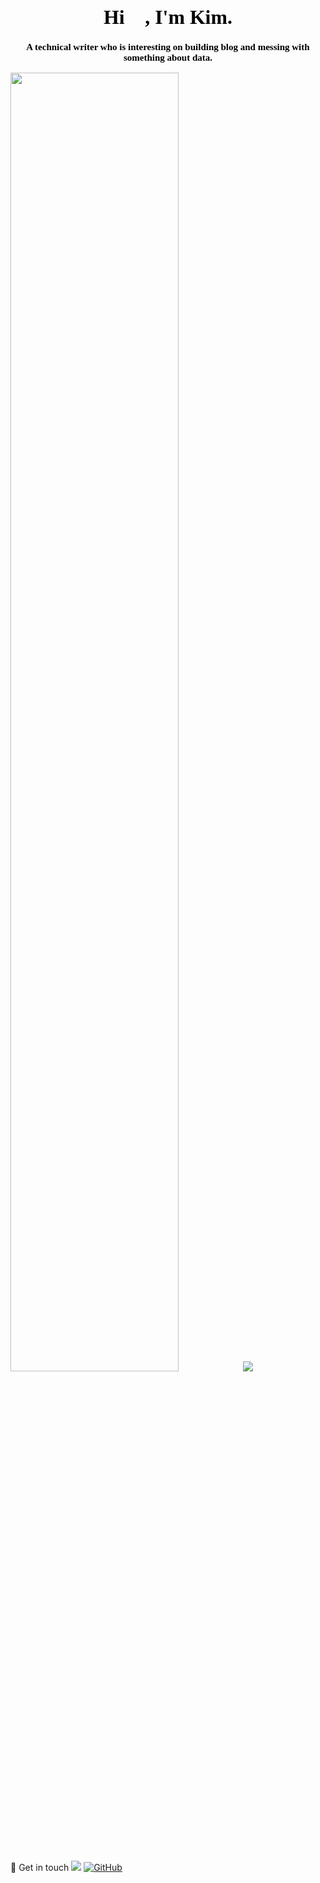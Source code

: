 <h1 style="text-align:center;font-family:等线;color:black;font-size:31.8px">Hi 👋, I'm Kim.</h1>

<h3 style="text-align:center;font-family:等线;color:black;font-size:15px">A technical writer who is interesting on building blog and messing with something about data.</h3>

<img src="https://github-readme-stats.vercel.app/api?username=Kimwangqing&theme=cobalt&show_icons=true" width="73%" />

<img src="https://github-readme-stats.vercel.app/api/top-langs/?username=Kimwangqing" />

💬
Get in touch
<img src="(https://img.shields.io/badge/GitHub-grey?logo=github)](https://github.com/Kimwangqin)" />
[![GitHub](https://img.shields.io/badge/GitHub-grey?logo=github)](https://github.com/Kimwangqin)
